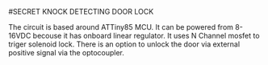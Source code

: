 #SECRET KNOCK DETECTING DOOR LOCK

The circuit is based around ATTiny85 MCU. 
It can be powered from 8-16VDC becouse it has onboard linear regulator. 
It uses N Channel mosfet to triger solenoid lock.
There is an option to unlock the door via external positive signal via the optocoupler.



